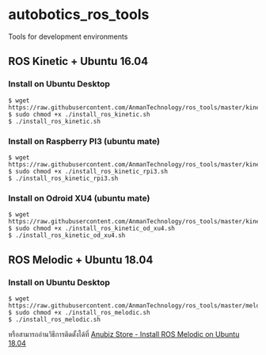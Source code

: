 # autobotics_ros_tools
Tools for development environments


## ROS Kinetic + Ubuntu 16.04

### Install on Ubuntu Desktop

```
$ wget https://raw.githubusercontent.com/AnmanTechnology/ros_tools/master/kinetic/install_ros_kinetic.sh
$ sudo chmod +x ./install_ros_kinetic.sh
$ ./install_ros_kinetic.sh
```

### Install on Raspberry PI3 (ubuntu mate)

```
$ wget https://raw.githubusercontent.com/AnmanTechnology/ros_tools/master/kinetic/install_ros_kinetic_rpi3.sh
$ sudo chmod +x ./install_ros_kinetic_rpi3.sh
$ ./install_ros_kinetic_rpi3.sh
```

### Install on Odroid XU4 (ubuntu mate)

```
$ wget https://raw.githubusercontent.com/AnmanTechnology/ros_tools/master/kinetic/install_ros_kinetic_od_xu4.sh
$ sudo chmod +x ./install_ros_kinetic_od_xu4.sh
$ ./install_ros_kinetic_od_xu4.sh
```


## ROS Melodic + Ubuntu 18.04

### Install on Ubuntu Desktop

```
$ wget https://raw.githubusercontent.com/AnmanTechnology/ros_tools/master/melodic/install_ros_melodic.sh
$ sudo chmod +x ./install_ros_melodic.sh
$ ./install_ros_melodic.sh
```

หรือสามารถอ่านวิธีการติดตั้งได้ที่ [Anubiz Store - Install ROS Melodic on Ubuntu 18.04](http://www.anubiz.store/b/1)